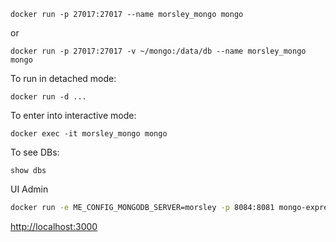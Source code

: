 ```
docker run -p 27017:27017 --name morsley_mongo mongo
```

or 

```
docker run -p 27017:27017 -v ~/mongo:/data/db --name morsley_mongo mongo
```

To run in detached mode:
```
docker run -d ...
```

To enter into interactive mode: 
```
docker exec -it morsley_mongo mongo
```

To see DBs:
```
show dbs
```

UI Admin
```bash
docker run -e ME_CONFIG_MONGODB_SERVER=morsley -p 8084:8081 mongo-express
```

[http://localhost:3000](http://localhost:3000)